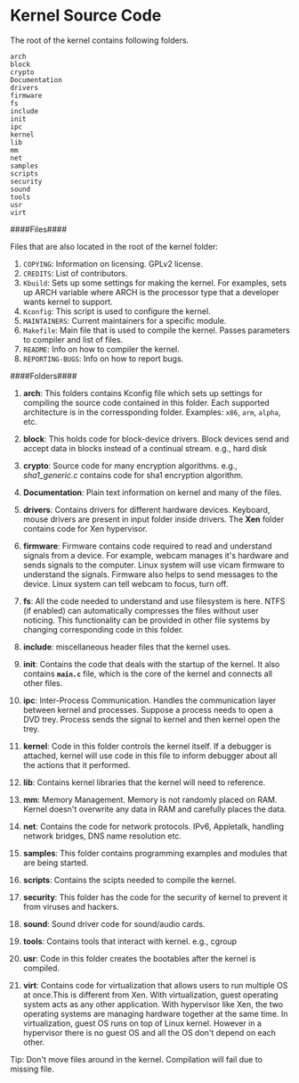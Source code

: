 Kernel Source Code
==================

The root of the kernel contains following folders.

```
arch
block
crypto
Documentation
drivers
firmware
fs
include
init
ipc
kernel
lib
mm
net
samples
scripts
security
sound
tools
usr
virt
```

####Files####

Files that are also located in the root of the kernel folder:

1. `COPYING`: Information on licensing. GPLv2 license.
2. `CREDITS`: List of contributors.
3. `Kbuild`: Sets up some settings for making the kernel. For examples, sets up ARCH variable where ARCH is the processor type that a developer wants kernel to support.
4. `Kconfig`: This script is used to configure the kernel.
5. `MAINTAINERS`: Current maintainers for a specific module.
6. `Makefile`: Main file that is used to compile the kernel. Passes parameters to compiler and list of files.
7. `README`: Info on how to compiler the kernel.
8. `REPORTING-BUGS`: Info on how to report bugs.

####Folders####

1. **arch**: This folders contains Kconfig file which sets up settings for compiling the source code contained in this folder. Each supported architecture is in the corressponding folder. Examples: `x86`, `arm`, `alpha`, etc.
 
2. **block**: This holds code for block-device drivers. Block devices send and accept data in blocks instead of a continual stream. e.g., hard disk

3. **crypto**: Source code for many encryption algorithms. e.g., *sha1_generic.c* contains code for sha1 encryption algorithm.

4. **Documentation**: Plain text information on kernel and many of the files.

5. **drivers**: Contains drivers for different hardware devices. Keyboard, mouse drivers are present in input folder inside drivers. The **Xen** folder contains code for Xen hypervisor.

6. **firmware**: Firmware contains code required to read and understand signals from a device. For example, webcam manages it's hardware and sends signals to the computer. Linux system will use vicam firmware to understand the signals. Firmware also helps to send messages to the device. Linux system can tell webcam to focus, turn off.

7. **fs**: All the code needed to understand and use filesystem is here. NTFS (if enabled) can automatically compresses the files without user noticing. This functionality can be provided in other file systems by changing corresponding code in this folder.

8. **include**: miscellaneous header files that the kernel uses.

9. **init**: Contains the code that deals with the startup of the kernel. It also contains **`main.c`** file, which is the core of the kernel and connects all other files.

10. **ipc**: Inter-Process Communication. Handles the communication layer between kernel and processes. Suppose a process needs to open a DVD trey. Process sends the signal to kernel and then kernel open the trey.

11. **kernel**: Code in this folder controls the kernel itself. If a debugger is attached, kernel will use code in this file to inform debugger about all the actions that it performed.

12. **lib**: Contains kernel libraries that the kernel will need to reference.

13. **mm**: Memory Management. Memory is not randomly placed on RAM. Kernel doesn't overwrite any data in RAM and carefully places the data.

14. **net**: Contains the code for network protocols. IPv6, Appletalk, handling network bridges, DNS name resolution etc.

15. **samples**: This folder contains programming examples and modules that are being started.

16. **scripts**: Contains the scipts needed to compile the kernel.

17. **security**: This folder has the code for the security of kernel to prevent it from viruses and hackers.

18. **sound**: Sound driver code for sound/audio cards.

19. **tools**: Contains tools that interact with kernel. e.g., cgroup

20. **usr**: Code in this folder creates the bootables after the kernel is compiled.

21. **virt**: Contains code for virtualization that allows users to run multiple OS at once.This is different from Xen. With virtualization, guest operating system acts as any other application. With hypervisor like Xen, the two operating systems are managing hardware together at the same time. In virtualization, guest OS runs on top of Linux kernel. However in a hypervisor there is no guest OS and all the OS don't depend on each other.

Tip: Don't move files around in the kernel. Compilation will fail due to missing file.
